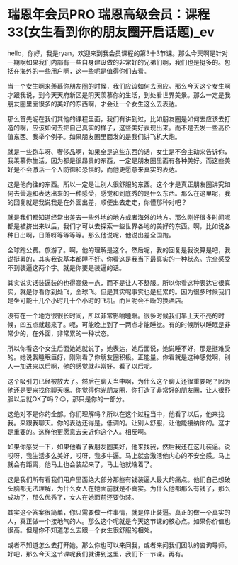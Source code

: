 # 瑞恩年会员PRO 瑞恩高级会员：课程33(女生看到你的朋友圈开启话题)_ev

hello，你好，我是ryan，欢迎来到我会员课程的第3十3节课。那么今天啊是针对一期啊如果我们内部有一些自身建设做的非常好的兄弟们啊，我们也是挺多的。包括在海外的一些用户啊，这一些呢是值得你们去看。

当一个女生啊来羡慕你朋友圈的时候，我们应该如何去回应。那么今天这个女生啊才跟我说，到今天天府新区是阴天羡慕你的生活，到处看世界美景。那么一定是我朋友圈里面很多的美好的东西啊，才会让一个女生这么去表达。

那么首先呢在我们其他的课程里面，我们有讲到过，比如朋友圈是如何去应该去打造的啊，应该如何去把自己真实的样子，这些美好表现出来。而不是去发一些高价值东西。我举个例子。如果朋友圈里面发的是我们讲飞机大炮。

就是一些跑车呀、奢侈品啊，如果全是这些东西的话，女生是不会主动来告诉你，我羡慕你生活，因为都是很昂贵的东西，一定是朋友圈里面有各种美好。而这些美好是不会激活一个人防御和恐惧的，而他更愿意来真实的表达。

这是他向往的东西。所以一定是让别人很舒服的东西。这个才是真正朋友圈讲究如何去营造和表达出来的一种感受，感觉和到底秀的是什么东西。那么在这里呢，我的回复就是我说我是在外面出差，顺便出去走走，你懂那种对吧？

就是我们都知道经常出差去一些外地的地方或者海外的地方。那么刚好很多时间呢都是被挤出来以后，我们才可以去探索一些世界各地的美好的东西。啊，比如说各种日出啊，日落呀等等等等。那么他说呢，他说出差全国跑。

全球跑公费。旅游了。啊，他的理解是这个。然后呢，我的回复是我说算是吧，我说挺累的，其实我说基本都睡不好。你看这是我当下最真实的一种状态。完全感受不到装逼这两个字。就是你要是装逼的话。

其实说实话装逼装的也得高级一点，而不是让人不舒服。所以你看这种表达它很真实，就是你看你到处飞，全球飞。但是其实呢事实也是挺累的。因为很多时候我们是坐可能十几个小时几十个小时的飞机。而且呢会不断的换酒店。

没有在一个地方很很长时间，所以非常影响睡眠。很多时候我们早上天不亮的时候，四五点就起来了。呃，可能晚上到了一两点才能睡觉。有的时候所以睡眠是非常少的，在外面，非常累的一种状态。

所以你看这个女生后面她她就说了，她表达，她后面说，她说睡不好，那是挺难受的。她说我睡眠巨好，刚刚看了你朋友圈积极。正能量。你看就是这种感觉啊，别人一加进来以后啊，他的感觉就非常好。看了以后呢。

这个吸引力已经被放大了。然后在聊天当中啊，为什么这个聊天还很重要呢？因为他还是要来找你聊天呀。你觉得你光朋友圈，你打造了非常好的朋友圈，让人很舒服以后就OK了吗？😊，那只是你的一部分。

这绝对不是你的全部。你们理解吗？所以在这个过程当中，他看了以后，他来找我。来跟我聊天。你的表达还得是。低调的。让别人舒服，让他能接纳你的。这才是重要的。这样他更愿意去亲近你这个人。相反啊。

如果你感受一下，如果他看了我朋友圈美好，他来找我，然后我还在这儿装逼。说哎呀，我生活多么美好，哎呀，我多牛逼。马上就会激活他内心的不安全感。马上就会有距离，他马上也会装起来了，马上他就端着了。

这是我们所有看我们用户里面绝大部分那些有钱装逼人最大的痛点。他们自己想破头脑都无法理解，为什么女人在她面前就是不真实。为什么他都那么有钱了，那么成功了，那么优秀了，女人在她面前还要伪装。

其实这个答案很简单，你只需要做一件事情，就是停止装逼。真正的做一个真实的人，真正做一个接地气的人。那么这个呢就是今天这节课的核心点。如果你价值也很高。但是你不知道怎么去跟一个女生很舒服的相处。

或者不知道怎么去打开她。那么你也可以来问我，或者来问我们团队的咨询导师。好吧，那么今天这节课呢我们就讲到这里，我们下一节课。再有。

